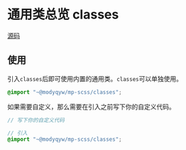 # 通用类总览 classes

[源码](https://github.com/MillCloud/mp-scss/blob/main/classes)

## 使用

引入`classes`后即可使用内置的通用类。`classes`可以单独使用。

```scss
@import "~@modyqyw/mp-scss/classes";
```

如果需要自定义，那么需要在引入之前写下你的自定义代码。

```scss
// 写下你的自定义代码

// 引入
@import "~@modyqyw/mp-scss/classes";
```

